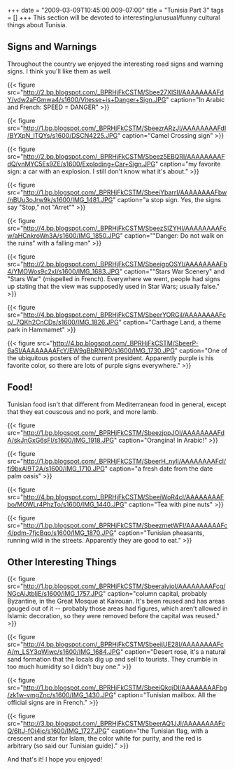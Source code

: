 +++
date = "2009-03-09T10:45:00.009-07:00"
title = "Tunisia Part 3"
tags = []
+++
This section will be devoted to interesting/unusual/funny cultural things about Tunisia.

## Signs and Warnings

Throughout the country we enjoyed the interesting road signs and warning signs.  I think you'll like them as well.

{{< figure src="http://2.bp.blogspot.com/_BPRHjFkCSTM/Sbee27XlSII/AAAAAAAAFdY/vdw2aFGmwa4/s1600/Vitesse+is+Danger+Sign.JPG" caption="In Arabic and French: SPEED = DANGER" >}}

{{< figure src="http://1.bp.blogspot.com/_BPRHjFkCSTM/SbeezrARzJI/AAAAAAAAFdI/BYXpN_lTQYs/s1600/DSCN4225.JPG" caption="Camel Crossing sign" >}}

{{< figure src="http://2.bp.blogspot.com/_BPRHjFkCSTM/Sbeez5EBQRI/AAAAAAAAFdQ/vnMYC5Es9ZE/s1600/Exploding+Car+Sign.JPG" caption="my favorite sign: a car with an explosion.  I still don't know what it's about." >}}

{{< figure src="http://1.bp.blogspot.com/_BPRHjFkCSTM/SbeeiYbarrI/AAAAAAAAFbw/nBUu3oJrw9k/s1600/IMG_1481.JPG" caption="a stop sign.  Yes, the signs say \"Stop,\" not \"Arret\"" >}}

{{< figure src="http://4.bp.blogspot.com/_BPRHjFkCSTM/SbeezSIZYHI/AAAAAAAAFcw/aHCnkroWn3A/s1600/IMG_1850.JPG" caption="\"Danger: Do not walk on the ruins\" with a falling man" >}}

{{< figure src="http://2.bp.blogspot.com/_BPRHjFkCSTM/SbeeigpOSYI/AAAAAAAAFb4/YMOWos9c2xI/s1600/IMG_1683.JPG" caption="\"Stars War Scenery\" and \"Stars War\" (mispelled in French).  Everywhere we went, people had signs up stating that the view was supposedly used in Star Wars; usually false." >}}

{{< figure src="http://4.bp.blogspot.com/_BPRHjFkCSTM/SbeerYORGjI/AAAAAAAAFco/_7QKh2CnCDs/s1600/IMG_1826.JPG" caption="Carthage Land, a theme park in Hammamet" >}}

{{< figure src="http://4.bp.blogspot.com/_BPRHjFkCSTM/SbeerP-6aSI/AAAAAAAAFcY/EW9qBbRNlP0/s1600/IMG_1730.JPG" caption="One of the ubiquitous posters of the current president.  Apparently purple is his favorite color, so there are lots of purple signs everywhere." >}}

## Food!

Tunisian food isn't that different from Mediterranean food in general, except that they eat couscous and no pork, and more lamb.

{{< figure src="http://1.bp.blogspot.com/_BPRHjFkCSTM/SbeezjppJOI/AAAAAAAAFdA/skJnGxG6sFI/s1600/IMG_1918.JPG" caption="Orangina!  In Arabic!" >}}

{{< figure src="http://1.bp.blogspot.com/_BPRHjFkCSTM/SbeerH_nylI/AAAAAAAAFcI/fi9bxAl9T2A/s1600/IMG_1710.JPG" caption="a fresh date from the date palm oasis" >}}

{{< figure src="http://4.bp.blogspot.com/_BPRHjFkCSTM/SbeeiWoR4cI/AAAAAAAAFbo/MOWLr4PhzTo/s1600/IMG_1440.JPG" caption="Tea with pine nuts" >}}

{{< figure src="http://1.bp.blogspot.com/_BPRHjFkCSTM/SbeezmetWFI/AAAAAAAAFc4/pdm-7fjcBqo/s1600/IMG_1870.JPG" caption="Tunisian pheasants, running wild in the streets.  Apparently they are good to eat." >}}

## Other Interesting Things

{{< figure src="http://1.bp.blogspot.com/_BPRHjFkCSTM/SbeeralyioI/AAAAAAAAFcg/NGcAiJtbljE/s1600/IMG_1757.JPG" caption="column capital, probably Byzantine, in the Great Mosque at Kairouan.  It's been reused and has areas gouged out of it -- probably those areas had figures, which aren't allowed in Islamic decoration, so they were removed before the capital was reused." >}}

{{< figure src="http://4.bp.blogspot.com/_BPRHjFkCSTM/SbeeijUE28I/AAAAAAAAFcA/m_LSY3qWiwc/s1600/IMG_1684.JPG" caption="Desert rose, it's a natural sand formation that the locals dig up and sell to tourists.  They crumble in too much humidity so I didn't buy one." >}}

{{< figure src="http://1.bp.blogspot.com/_BPRHjFkCSTM/SbeeiQkqiDI/AAAAAAAAFbg/zk1w-vmgZnc/s1600/IMG_1430.JPG" caption="Tunisian mailbox.  All the official signs are in French." >}}

{{< figure src="http://3.bp.blogspot.com/_BPRHjFkCSTM/SbeerAQ1JJI/AAAAAAAAFcQ/6ItJ-fOi4ic/s1600/IMG_1727.JPG" caption="the Tunisian flag, with a crescent and star for Islam, the color white for purity, and the red is arbitrary  (so said our Tunisian guide)." >}}

And that's it!  I hope you enjoyed!
